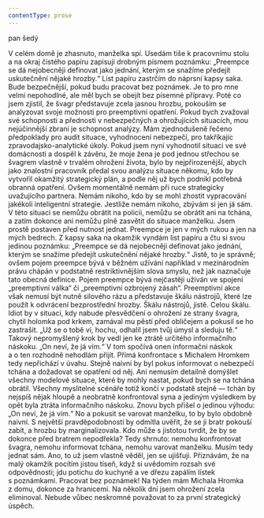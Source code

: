 ```yaml
---
contentType: prose
---
```


<section>

pan šedý

V celém domě je zhasnuto, manželka spí. Usedám tiše k pracovnímu stolu a na okraj čistého papíru zapisuji drobným písmem poznámku: „Preempce se dá nejobecněji definovat jako jednání, kterým se snažíme předejít uskutečnění nějaké hrozby.“ List papíru zastrčím do náprsní kapsy saka. Bude bezpečnější, pokud budu pracovat bez poznámek. Je to pro mne velmi nepohodlné, ale měl bych se obejít bez písemné přípravy. Poté co jsem zjistil, že švagr představuje zcela jasnou hrozbu, pokouším se analyzovat svoje možnosti pro preemptivní opatření. Pokud bych zvažoval své schopnosti a přednosti v nebezpečných a ohrožujících situacích, mou nejúčinnější zbraní je schopnost analýzy. Mám zjednodušeně řečeno předpoklady pro audit situace, vyhodnocení nebezpečí, pro takříkajíc zpravodajsko-analytické úkoly. Pokud jsem nyní vyhodnotil situaci ve své domácnosti a dospěl k závěru, že moje žena je pod jednou střechou se švagrem vlastně v trvalém ohrožení života, bylo by nejpřirozenější, abych jako znalostní pracovník předal svou analýzu situace někomu, kdo by vytvořil okamžitý strategický plán, a podle něj už bych podnikl potřebná obranná opatření. Ovšem momentálně nemám při ruce strategicky uvažujícího partnera. Nemám nikoho, kdo by se mohl zhostit vypracování jakékoli inteligentní strategie. Jestliže nemám nikoho, zbývám si jen já sám. V této situaci se nemůžu obrátit na policii, nemůžu se obrátit ani na tchána, a zatím dokonce ani nemůžu plně zasvětit do situace manželku. Jsem prostě postaven před nutnost jednat. Preempce je jen v mých rukou a jen na mých bedrech. Z kapsy saka na okamžik vyndám list papíru a čtu si svou jedinou poznámku: „Preempce se dá nejobecněji definovat jako jednání, kterým se snažíme předejít uskutečnění nějaké hrozby.“ Jistě, to je správně; ovšem pojem preempce bývá v běžném užívání například v mezinárodním právu chápán v podstatně restriktivnějším slova smyslu, než jak naznačuje tato obecná definice. Pojem preempce bývá nejčastěji užíván ve spojení „preemptivní válka“ či „preemptivní ozbrojený zásah“. Preemptivní akce však nemusí být nutně silového rázu a představuje škálu nástrojů, které lze použít k odvrácení bezprostřední hrozby. Škálu nástrojů, jistě. Celou škálu. Idiot by v situaci, kdy nabude přesvědčení o ohrožení ze strany švagra, chytil holomka pod krkem, zamával mu pěstí před obličejem a pokusil se ho zastrašit. „Už se o tobě ví, hochu, odhalil jsem tvůj úmysl a sleduju tě.“ Takový nepromyšlený krok by vedl jen ke ztrátě určitého informačního náskoku. „On neví, že já vím.“ V tom spočívá onen informační náskok a o ten rozhodně nehodlám přijít. Přímá konfrontace s Michalem Hromkem tedy nepřichází v úvahu. Stejně naivní by byl pokus informovat o nebezpečí tchána a dožadovat se opatření od něj. Ani nemusím detailně domýšlet všechny modelové situace, které by mohly nastat, pokud bych se na tchána obrátil. Všechny myslitelné scénáře totiž končí v podstatě stejně — tchán by nejspíš nějak hloupě a neobratně konfrontoval syna a jediným výsledkem by opět byla ztráta informačního náskoku. Znovu bych přišel o jedinou výhodu: „On neví, že já vím.“ No a pokusit se varovat manželku, to by bylo obdobně naivní. S největší pravděpodobností by odmítla uvěřit, že se ji bratr pokouší zabít, a hrozbu by marginalizovala. Kdo může s jistotou tvrdit, že by se dokonce před bratrem nepodřekla? Tedy shrnuto: nemohu konfrontovat švagra, nemohu informovat tchána, nemohu varovat manželku. Musím tedy jednat sám. Ano, to už jsem vlastně věděl, jen se ujišťuji. Přiznávám, že na malý okamžik pocítím jistou tíseň, když si uvědomím rozsah své odpovědnosti; jdu potichu do kuchyně a ve dřezu zapálím lístek s poznámkami. Pracovat bez poznámek! Na týden mám Michala Hromka z domu, dokonce za hranicemi. Na několik dní jsem ohrožení zcela eliminoval. Nebude vůbec neskromné považovat to za první strategický úspěch.

</section>
